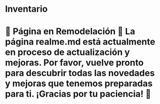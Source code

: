 # Inventario
# 🚧 Página en Remodelación 🚧  La página **realme.md** está actualmente en proceso de actualización y mejoras.  Por favor, vuelve pronto para descubrir todas las novedades y mejoras que tenemos preparadas para ti.  ¡Gracias por tu paciencia! 🙌
